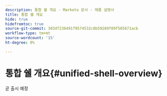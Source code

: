 ```yaml
---
description: 통합 쉘 개요 - Marketo 문서 - 제품 설명서
title: 통합 쉘 개요
hide: true
hidefromtoc: true
source-git-commit: 303df236491f9574532c8b59289f89f505671acb
workflow-type: tm+mt
source-wordcount: '15'
ht-degree: 0%

---
```


# 통합 쉘 개요{#unified-shell-overview}

곧 출시 예정
